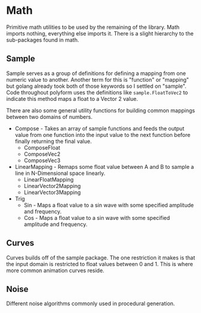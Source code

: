 # Math

Primitive math utilities to be used by the remaining of the library. Math imports nothing, everything else imports it. There is a slight hierarchy to the sub-packages found in math.

## Sample

Sample serves as a group of definitions for defining a mapping from one numeric value to another. Another term for this is "function" or "mapping" but golang already took both of those keywords so I settled on "sample". Code throughout polyform uses the definitions like `sample.FloatToVec2` to indicate this method maps a float to a Vector 2 value.

There are also some general utility functions for building common mappings between two domains of numbers.

- Compose - Takes an array of sample functions and feeds the output value from  one function into the input value to the next function before finally returning the final value.
    - ComposeFloat
    - ComposeVec2
    - ComposeVec3
- LinearMapping - Remaps some float value between A and B to sample a line in N-Dimensional space linearly.
    - LinearFloatMapping
    - LinearVector2Mapping
    - LinearVector3Mapping
- Trig  
    - Sin - Maps a float value to a sin wave with some specified amplitude and frequency.
    - Cos - Maps a float value to a sin wave with some specified amplitude and frequency.

## Curves

Curves builds off of the sample package. The one restriction it makes is that the input domain is restricted to float values between 0 and 1. This is where more common animation curves reside.

## Noise

Different noise algorithms commonly used in procedural generation.